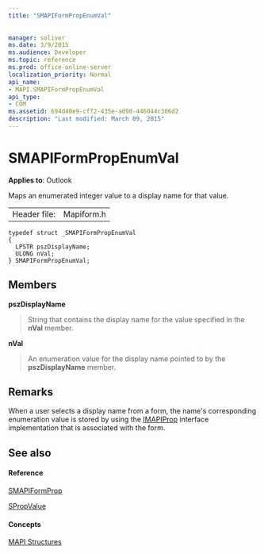```yaml
---
title: "SMAPIFormPropEnumVal"
 
 
manager: soliver
ms.date: 3/9/2015
ms.audience: Developer
ms.topic: reference
ms.prod: office-online-server
localization_priority: Normal
api_name:
- MAPI.SMAPIFormPropEnumVal
api_type:
- COM
ms.assetid: 694d40e9-cff2-435e-ad90-446044c306d2
description: "Last modified: March 09, 2015"
---
```


# SMAPIFormPropEnumVal

  
  
**Applies to**: Outlook 
  
Maps an enumerated integer value to a display name for that value. 
  
|||
|:-----|:-----|
|Header file:  <br/> |Mapiform.h  <br/> |
   
```
typedef struct _SMAPIFormPropEnumVal
{
  LPSTR pszDisplayName;
  ULONG nVal;
} SMAPIFormPropEnumVal;

```

## Members

 **pszDisplayName**
  
> String that contains the display name for the value specified in the **nVal** member. 
    
 **nVal**
  
> An enumeration value for the display name pointed to by the **pszDisplayName** member. 
    
## Remarks

When a user selects a display name from a form, the name's corresponding enumeration value is stored by using the [IMAPIProp](imapipropiunknown.md) interface implementation that is associated with the form. 
  
## See also

#### Reference

[SMAPIFormProp](smapiformprop.md)
  
[SPropValue](spropvalue.md)
#### Concepts

[MAPI Structures](mapi-structures.md)

